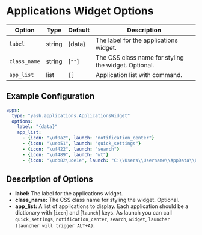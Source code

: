 # Applications Widget Options
| Option     | Type   | Default | Description                                                                 |
|------------|--------|---------|-----------------------------------------------------------------------------|
| `label`   | string | {data}    | The label for the applications widget.                                      |
| `class_name` | string | [`""`] | The CSS class name for styling the widget. Optional.                        |
| `app_list`  | list   | `[]`| Application list with command. |

## Example Configuration

```yaml
apps:
  type: "yasb.applications.ApplicationsWidget"
  options:
    label: "{data}"
    app_list:
      - {icon: "\uf0a2", launch: "notification_center"}
      - {icon: "\ueb51", launch: "quick_settings"}
      - {icon: "\uf422", launch: "search"}
      - {icon: "\uf489", launch: "wt"}
      - {icon: "\udb82\ude1e", launch: "C:\\Users\\Username\\AppData\\Local\\Programs\\Microsoft VS Code\\Code.exe"}
```

## Description of Options
- **label:** The label for the applications widget.
- **class_name:** The CSS class name for styling the widget. Optional.
- **app_list:** A list of applications to display. Each application should be a dictionary with [`icon`] and [`launch`] keys. As launch you can call `quick_settings`, `notification_center`, `search`, `widget`, `launcher (launcher will trigger ALT+A)`.